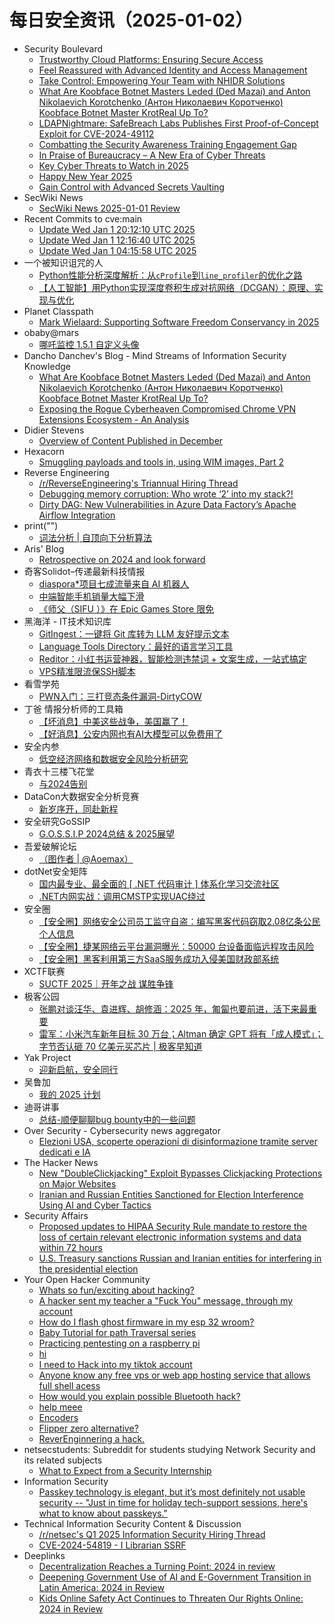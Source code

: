 # 每日安全资讯（2025-01-02）

- Security Boulevard
  - [Trustworthy Cloud Platforms: Ensuring Secure Access](https://securityboulevard.com/2025/01/trustworthy-cloud-platforms-ensuring-secure-access/)
  - [Feel Reassured with Advanced Identity and Access Management](https://securityboulevard.com/2025/01/feel-reassured-with-advanced-identity-and-access-management/)
  - [Take Control: Empowering Your Team with NHIDR Solutions](https://securityboulevard.com/2025/01/take-control-empowering-your-team-with-nhidr-solutions/)
  - [What Are Koobface Botnet Masters Leded (Ded Mazai) and Anton Nikolaevich Korotchenko (Антон Николаевич Коротченко) Koobface Botnet Master KrotReal Up To?](https://securityboulevard.com/2025/01/what-are-koobface-botnet-masters-leded-ded-mazai-and-anton-nikolaevich-korotchenko-%d0%b0%d0%bd%d1%82%d0%be%d0%bd-%d0%bd%d0%b8%d0%ba%d0%be%d0%bb%d0%b0%d0%b5%d0%b2%d0%b8%d1%87-%d0%ba%d0%be%d1%80/)
  - [LDAPNightmare: SafeBreach Labs Publishes First Proof-of-Concept Exploit for CVE-2024-49112](https://securityboulevard.com/2025/01/ldapnightmare-safebreach-labs-publishes-first-proof-of-concept-exploit-for-cve-2024-49112/)
  - [Combatting the Security Awareness Training Engagement Gap](https://securityboulevard.com/2025/01/combatting-the-security-awareness-training-engagement-gap/)
  - [In Praise of Bureaucracy – A New Era of Cyber Threats](https://securityboulevard.com/2025/01/in-praise-of-bureaucracy-a-new-era-of-cyber-threats/)
  - [Key Cyber Threats to Watch in 2025](https://securityboulevard.com/2025/01/key-cyber-threats-to-watch-in-2025/)
  - [Happy New Year 2025](https://securityboulevard.com/2025/01/happy-new-year-2025/)
  - [Gain Control with Advanced Secrets Vaulting](https://securityboulevard.com/2025/01/gain-control-with-advanced-secrets-vaulting/)
- SecWiki News
  - [SecWiki News 2025-01-01 Review](http://www.sec-wiki.com/?2025-01-01)
- Recent Commits to cve:main
  - [Update Wed Jan  1 20:12:10 UTC 2025](https://github.com/trickest/cve/commit/4d02280ad7107a9572aa25a70525f42deaf8712d)
  - [Update Wed Jan  1 12:16:40 UTC 2025](https://github.com/trickest/cve/commit/69a1f2d9b690dccebdad55ef44b3b628174bc357)
  - [Update Wed Jan  1 04:15:58 UTC 2025](https://github.com/trickest/cve/commit/a81d9c04007b4951fd7d1d0118aba8ac19da5f90)
- 一个被知识诅咒的人
  - [Python性能分析深度解析：从`cProfile`到`line_profiler`的优化之路](https://blog.csdn.net/nokiaguy/article/details/144866251)
  - [【人工智能】用Python实现深度卷积生成对抗网络（DCGAN）：原理、实现与优化](https://blog.csdn.net/nokiaguy/article/details/144866229)
- Planet Classpath
  - [Mark Wielaard: Supporting Software Freedom Conservancy in 2025](https://gnu.wildebeest.org/blog/mjw/2025/01/01/supporting-software-freedom-conservancy-in-2025/)
- obaby@mars
  - [哪吒监控 1.5.1 自定义头像](https://h4ck.org.cn/2025/01/18912)
- Dancho Danchev's Blog - Mind Streams of Information Security Knowledge
  - [What Are Koobface Botnet Masters Leded (Ded Mazai) and Anton Nikolaevich Korotchenko (Антон Николаевич Коротченко) Koobface Botnet Master KrotReal Up To?](https://ddanchev.blogspot.com/2025/01/what-are-koobface-botnet-masters-leded.html)
  - [Exposing the Rogue Cyberheaven Compromised Chrome VPN Extensions Ecosystem - An Analysis](https://ddanchev.blogspot.com/2025/01/exposing-rogue-cyberheaven-compromised.html)
- Didier Stevens
  - [Overview of Content Published in December](https://blog.didierstevens.com/2025/01/01/overview-of-content-published-in-december-9/)
- Hexacorn
  - [Smuggling payloads and tools in, using WIM images, Part 2](https://www.hexacorn.com/blog/2025/01/01/smuggling-payloads-and-tools-in-using-wim-images-part-2/)
- Reverse Engineering
  - [/r/ReverseEngineering's Triannual Hiring Thread](https://www.reddit.com/r/ReverseEngineering/comments/1hqyjtj/rreverseengineerings_triannual_hiring_thread/)
  - [Debugging memory corruption: Who wrote ‘2’ into my stack?!](https://www.reddit.com/r/ReverseEngineering/comments/1hr2ddn/debugging_memory_corruption_who_wrote_2_into_my/)
  - [Dirty DAG: New Vulnerabilities in Azure Data Factory’s Apache Airflow Integration](https://www.reddit.com/r/ReverseEngineering/comments/1hr3czp/dirty_dag_new_vulnerabilities_in_azure_data/)
- print("")
  - [词法分析 | 自顶向下分析算法](https://www.o2oxy.cn/4334.html)
- Aris' Blog
  - [Retrospective on 2024 and look forward](https://blog.0xbadc0de.be/archives/521)
- 奇客Solidot–传递最新科技情报
  - [diaspora*项目七成流量来自 AI 机器人](https://www.solidot.org/story?sid=80209)
  - [中端智能手机销量大幅下滑](https://www.solidot.org/story?sid=80208)
  - [《师父（SIFU ）》在 Epic Games Store 限免](https://www.solidot.org/story?sid=80207)
- 黑海洋 - IT技术知识库
  - [GitIngest：一键将 Git 库转为 LLM 友好提示文本](https://www.upx8.com/4628)
  - [Language Tools Directory：最好的语言学习工具](https://www.upx8.com/4627)
  - [Reditor：小红书运营神器，智能检测违禁词 + 文案生成，一站式搞定](https://www.upx8.com/4626)
  - [VPS精准限流保SSH脚本](https://www.upx8.com/4625)
- 看雪学苑
  - [PWN入门：三打竞态条件漏洞-DirtyCOW](https://mp.weixin.qq.com/s?__biz=MjM5NTc2MDYxMw==&mid=2458587913&idx=2&sn=98c0e76217bf3df9659f9e697ec2775d&chksm=b18c238386fbaa95240d646e4dd53c0b5349a023b47590b174b1ac0717f14609242a7e933442&scene=58&subscene=0#rd)
- 丁爸 情报分析师的工具箱
  - [【坏消息】中美这些战争，美国赢了！](https://mp.weixin.qq.com/s?__biz=MzI2MTE0NTE3Mw==&mid=2651148365&idx=1&sn=1d0ea8ab8842c2ab0336b78cb606b2d8&chksm=f1af2777c6d8ae61a9aa348d57bf9b7efce917c6889de0379906af7d99f7f52ee181036135f8&scene=58&subscene=0#rd)
  - [【好消息】公安内网也有AI大模型可以免费用了](https://mp.weixin.qq.com/s?__biz=MzI2MTE0NTE3Mw==&mid=2651148365&idx=2&sn=caaa4350dd5d2eb16b26ab397e483e77&chksm=f1af2777c6d8ae615dbee532bb717fa1981508e8808d645f508465c0fd6bc02b548459bc8e66&scene=58&subscene=0#rd)
- 安全内参
  - [低空经济网络和数据安全风险分析研究](https://mp.weixin.qq.com/s?__biz=MzI4NDY2MDMwMw==&mid=2247513395&idx=1&sn=2093a1d2467f229dec5e9c7bd3c3111e&chksm=ebfaf213dc8d7b05e52169a94a0422ac12d69cef298906cff25a139da8c0c0aaf59e957a7513&scene=58&subscene=0#rd)
- 青衣十三楼飞花堂
  - [与2024告别](https://mp.weixin.qq.com/s?__biz=MzUzMjQyMDE3Ng==&mid=2247487840&idx=1&sn=263bdd975bc4e9ed011829cfbae7c8cc&chksm=fab2d25fcdc55b4912efd72b424ef98bb96107e32a845fd36ca96cb0c72da1c9beefab03b109&scene=58&subscene=0#rd)
- DataCon大数据安全分析竞赛
  - [新岁序开，同赴新程](https://mp.weixin.qq.com/s?__biz=MzU5Njg1NzMyNw==&mid=2247488886&idx=1&sn=a9ae3bbaf7b364068b6b5173597936d5&chksm=fe5d0df6c92a84e0368ba438ac757c4765e111684cc1cd1912a9de7bbe986f0770ec744c6828&scene=58&subscene=0#rd)
- 安全研究GoSSIP
  - [G.O.S.S.I.P 2024总结 & 2025展望](https://mp.weixin.qq.com/s?__biz=Mzg5ODUxMzg0Ng==&mid=2247499506&idx=1&sn=11dac152cf553dfa47f6ad720da37f7a&chksm=c063d02bf714593d96668fb26152c8b7ccf0973eb1f849352454ea3479ce1959b4315252d080&scene=58&subscene=0#rd)
- 吾爱破解论坛
  - [（图作者 | @Aoemax）](https://mp.weixin.qq.com/s?__biz=MjM5Mjc3MDM2Mw==&mid=2651141546&idx=1&sn=d87a5e3ee516bb88d7dc33271bd12866&chksm=bd50a5fe8a272ce8fb56c9befd249440307bca3d33aa3bd2b4db2fb7b440c517ac5fcf6186f7&scene=58&subscene=0#rd)
- dotNet安全矩阵
  - [国内最专业、最全面的 [ .NET 代码审计 ] 体系化学习交流社区](https://mp.weixin.qq.com/s?__biz=MzUyOTc3NTQ5MA==&mid=2247497863&idx=2&sn=0b8465f82f79a3a528f2200d44924faf&chksm=fa59566acd2edf7c8f33746fd3bbef408a7a42391261bb63e8b6e64df0c55ff10942fb846071&scene=58&subscene=0#rd)
  - [.NET内网实战：调用CMSTP实现UAC绕过](https://mp.weixin.qq.com/s?__biz=MzUyOTc3NTQ5MA==&mid=2247497863&idx=3&sn=1363e5a039d1596f3fc68583a43d1e94&chksm=fa59566acd2edf7cf406758a06558421d74c434531b358be50dd4d99f95c955540d825f769e0&scene=58&subscene=0#rd)
- 安全圈
  - [【安全圈】网络安全公司员工监守自盗：编写黑客代码窃取2.08亿条公民个人信息](https://mp.weixin.qq.com/s?__biz=MzIzMzE4NDU1OQ==&mid=2652067069&idx=1&sn=f3c972e235871147200f79b82f689d25&chksm=f36e78bdc419f1ab42ec98da278df4f6f124b2b86880515fcb71d4cef02e5c06c598dc7c04b4&scene=58&subscene=0#rd)
  - [【安全圈】捷某网络云平台漏洞曝光：50000 台设备面临远程攻击风险](https://mp.weixin.qq.com/s?__biz=MzIzMzE4NDU1OQ==&mid=2652067069&idx=2&sn=516425f9b9c6da18a71ed20d3b724b4b&chksm=f36e78bdc419f1ab97757c972a051093c0e7061dbe95232d3b05c5655baab57d351000e98b8d&scene=58&subscene=0#rd)
  - [【安全圈】黑客利用第三方SaaS服务成功入侵美国财政部系统](https://mp.weixin.qq.com/s?__biz=MzIzMzE4NDU1OQ==&mid=2652067069&idx=3&sn=bd0876c49c1d286c84408344ea9a8bc8&chksm=f36e78bdc419f1abc5a9eeea0d3b371b020c63cc85d3ee2cfe748cedf2bfd63ac4dad00f6412&scene=58&subscene=0#rd)
- XCTF联赛
  - [SUCTF 2025｜开年之战 谋胜争锋](https://mp.weixin.qq.com/s?__biz=MjM5NDU3MjExNw==&mid=2247515461&idx=1&sn=7311261e7b6de7b448c166602cbb0cd1&chksm=a6874f7f91f0c669b1ec751c0941fd2e55bb09d1d0e5c2bdd216f4915ddc9100947837c1e81e&scene=58&subscene=0#rd)
- 极客公园
  - [张鹏对谈汪华、袁进辉、胡修涵：2025 年，匍匐也要前进，活下来最重要](https://mp.weixin.qq.com/s?__biz=MTMwNDMwODQ0MQ==&mid=2653071429&idx=1&sn=d7ffa73f5f453a43d15bb3c2becdfeda&chksm=7e57d5f349205ce5ec10d4611718cad11d9d89e027c7a73f3f4e121b737d94d16331f89ddaf6&scene=58&subscene=0#rd)
  - [雷军：小米汽车新年目标 30 万台；Altman 确定 GPT 将有「成人模式」；字节否认砸 70 亿美元买芯片 | 极客早知道](https://mp.weixin.qq.com/s?__biz=MTMwNDMwODQ0MQ==&mid=2653071422&idx=1&sn=7884ffee5a6a7e4308eeb97904caaada&chksm=7e57d58849205c9e77dadadcd11026b27f5017e1607d0de39bff7345e3ba37ca6633e0f61efc&scene=58&subscene=0#rd)
- Yak Project
  - [迎新启航，安全同行](https://mp.weixin.qq.com/s?__biz=Mzk0MTM4NzIxMQ==&mid=2247527350&idx=1&sn=a5f8bd82c445284bcce2664aba951519&chksm=c2d11712f5a69e04e9feb06d79cc25e2c6e174780d59baf6e4fa2dbbd76cd27f5f1110acfa9a&scene=58&subscene=0#rd)
- 吴鲁加
  - [我的 2025 计划](https://mp.weixin.qq.com/s?__biz=Mzg5NDY4ODM1MA==&mid=2247485120&idx=1&sn=3a4431250b74b0b22c660669bb16ce43&chksm=c01a8bf1f76d02e7c65ef299b6120467ad2c68a88514a7a4e37f95d34cbd234bb318be918e69&scene=58&subscene=0#rd)
- 迪哥讲事
  - [总结-顺便聊聊bug bounty中的一些问题](https://mp.weixin.qq.com/s?__biz=MzIzMTIzNTM0MA==&mid=2247496725&idx=1&sn=9645163bad10d82e16954633226026b6&chksm=e8a5fe76dfd27760ae3201588046a43950615658ab9d1441a80c3c3a81161a7f203680d4e7a2&scene=58&subscene=0#rd)
- Over Security - Cybersecurity news aggregator
  - [Elezioni USA, scoperte operazioni di disinformazione tramite server dedicati e IA](https://www.insicurezzadigitale.com/elezioni-usa-scoperte-operazioni-di-disinformazione-tramite-server-dedicati-e-ia/)
- The Hacker News
  - [New "DoubleClickjacking" Exploit Bypasses Clickjacking Protections on Major Websites](https://thehackernews.com/2025/01/new-doubleclickjacking-exploit-bypasses.html)
  - [Iranian and Russian Entities Sanctioned for Election Interference Using AI and Cyber Tactics](https://thehackernews.com/2025/01/iranian-and-russian-entities-sanctioned.html)
- Security Affairs
  - [Proposed updates to HIPAA Security Rule mandate to restore the loss of certain relevant electronic information systems and data within 72 hours](https://securityaffairs.com/172518/breaking-news/hhs-updates-hipaa-security-rule.html)
  - [U.S. Treasury sanctions Russian and Iranian entities for interfering in the presidential election](https://securityaffairs.com/172520/laws-and-regulations/u-s-treasury-sanctioned-russia-and-iran-entities-for-disinformation.html)
- Your Open Hacker Community
  - [Whats so fun/exciting about hacking?](https://www.reddit.com/r/HowToHack/comments/1hr1vmk/whats_so_funexciting_about_hacking/)
  - [A hacker sent my teacher a "Fuck You" message, through my account](https://www.reddit.com/r/HowToHack/comments/1hqroyj/a_hacker_sent_my_teacher_a_fuck_you_message/)
  - [How do I flash ghost firmware in my esp 32 wroom?](https://www.reddit.com/r/HowToHack/comments/1hr7gxc/how_do_i_flash_ghost_firmware_in_my_esp_32_wroom/)
  - [Baby Tutorial for path Traversal series](https://www.reddit.com/r/HowToHack/comments/1hr6xta/baby_tutorial_for_path_traversal_series/)
  - [Practicing pentesting on a raspberry pi](https://www.reddit.com/r/HowToHack/comments/1hr654k/practicing_pentesting_on_a_raspberry_pi/)
  - [hi](https://www.reddit.com/r/HowToHack/comments/1hr5hme/hi/)
  - [I need to Hack into my tiktok account](https://www.reddit.com/r/HowToHack/comments/1hre18f/i_need_to_hack_into_my_tiktok_account/)
  - [Anyone know any free vps or web app hosting service that allows full shell acess](https://www.reddit.com/r/HowToHack/comments/1hr985d/anyone_know_any_free_vps_or_web_app_hosting/)
  - [How would you explain possible Bluetooth hack?](https://www.reddit.com/r/HowToHack/comments/1hr85a7/how_would_you_explain_possible_bluetooth_hack/)
  - [help meee](https://www.reddit.com/r/HowToHack/comments/1hr3wro/help_meee/)
  - [Encoders](https://www.reddit.com/r/HowToHack/comments/1hqshsp/encoders/)
  - [Flipper zero alternative?](https://www.reddit.com/r/HowToHack/comments/1hqztm1/flipper_zero_alternative/)
  - [ReverEnginnering a hack.](https://www.reddit.com/r/HowToHack/comments/1hqrkan/reverenginnering_a_hack/)
- netsecstudents: Subreddit for students studying Network Security and its related subjects
  - [What to Expect from a Security Internship](https://www.reddit.com/r/netsecstudents/comments/1hqubc7/what_to_expect_from_a_security_internship/)
- Information Security
  - [Passkey technology is elegant, but it’s most definitely not usable security -- "Just in time for holiday tech-support sessions, here's what to know about passkeys."](https://www.reddit.com/r/Information_Security/comments/1hrcek2/passkey_technology_is_elegant_but_its_most/)
- Technical Information Security Content & Discussion
  - [/r/netsec's Q1 2025 Information Security Hiring Thread](https://www.reddit.com/r/netsec/comments/1hrdco6/rnetsecs_q1_2025_information_security_hiring/)
  - [CVE-2024-54819 - I Librarian SSRF](https://www.reddit.com/r/netsec/comments/1hr9u9r/cve202454819_i_librarian_ssrf/)
- Deeplinks
  - [Decentralization Reaches a Turning Point: 2024 in review](https://www.eff.org/deeplinks/2024/12/decentralization-reaches-turning-point-2024-review)
  - [Deepening Government Use of AI and E-Government Transition in Latin America: 2024 in Review](https://www.eff.org/deeplinks/2024/12/deepening-government-use-ai-and-e-government-transition-latin-america-2024-review)
  - [Kids Online Safety Act Continues to Threaten Our Rights Online: 2024 in Review](https://www.eff.org/deeplinks/2024/12/kids-online-safety-act-continues-threaten-our-rights-online-year-review-2024)
